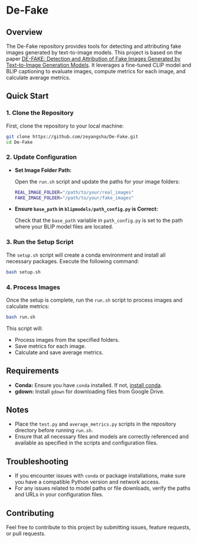 # De-Fake

## Overview

The De-Fake repository provides tools for detecting and attributing fake images generated by text-to-image models. This project is based on the paper [DE-FAKE: Detection and Attribution of Fake Images Generated by Text-to-Image Generation Models](https://arxiv.org/pdf/2210.06998). It leverages a fine-tuned CLIP model and BLIP captioning to evaluate images, compute metrics for each image, and calculate average metrics.

## Quick Start

### 1. Clone the Repository

First, clone the repository to your local machine:

```bash
git clone https://github.com/zeyangsha/De-Fake.git
cd De-Fake
```

### 2. Update Configuration

- **Set Image Folder Path:**

  Open the `run.sh` script and update the paths for your image folders:

  ```bash
  REAL_IMAGE_FOLDER="/path/to/your/real_images"
  FAKE_IMAGE_FOLDER="/path/to/your/fake_images"
  ```

- **Ensure `base_path` in `blipmodels/path_config.py` is Correct:**

  Check that the `base_path` variable in `path_config.py` is set to the path where your BLIP model files are located.

### 3. Run the Setup Script

The `setup.sh` script will create a conda environment and install all necessary packages. Execute the following command:

```bash
bash setup.sh
```

### 4. Process Images

Once the setup is complete, run the `run.sh` script to process images and calculate metrics:

```bash
bash run.sh
```

This script will:
- Process images from the specified folders.
- Save metrics for each image.
- Calculate and save average metrics.

## Requirements

- **Conda:** Ensure you have `conda` installed. If not, [install conda](https://docs.conda.io/en/latest/miniconda.html).
- **gdown:** Install `gdown` for downloading files from Google Drive.

## Notes

- Place the `test.py` and `average_metrics.py` scripts in the repository directory before running `run.sh`.
- Ensure that all necessary files and models are correctly referenced and available as specified in the scripts and configuration files.

## Troubleshooting

- If you encounter issues with `conda` or package installations, make sure you have a compatible Python version and network access.
- For any issues related to model paths or file downloads, verify the paths and URLs in your configuration files.

## Contributing

Feel free to contribute to this project by submitting issues, feature requests, or pull requests.